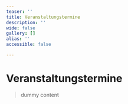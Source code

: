 ```yaml
---
teaser: ''
title: Veranstaltungstermine
description: ''
wide: false
gallery: []
alias: ''
accessible: false

---
```

# Veranstaltungstermine

> dummy content
